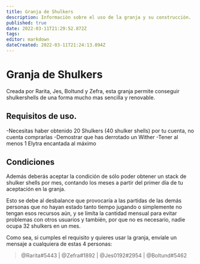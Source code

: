 ```yaml
---
title: Granja de Shulkers
description: Informaciòn sobre el uso de la granja y su construcciòn.
published: true
date: 2022-03-11T21:29:52.872Z
tags: 
editor: markdown
dateCreated: 2022-03-11T21:24:13.894Z
---
```


# Granja de Shulkers

Creada por Rarita, Jes, Boltund y Zefra, esta granja permite conseguir shulkershells de una forma mucho mas sencilla y renovable.

## Requisitos de uso.

-Necesitas haber obtenido 20 Shulkers (40 shulker shells) por tu cuenta, no cuenta comprarlas
-Demostrar que has derrotado un Wither
-Tener al menos 1 Elytra encantada al máximo

## Condiciones 
Además deberás aceptar la condición de sólo poder obtener un stack de shulker shells por mes, contando los meses a partir del primer día de tu aceptación en la granja.


Esto se debe al desbalance que provocaría a las partidas de las demás personas que no hayan estado tanto tiempo jugando o simplemente no tengan esos recursos aún, y se limíta la cantidad mensual para evitar problemas con otros usuarios y también, por que no es necesario, nadie ocupa 32 shulkers en un mes.

Como sea, si cumples el requisito y quieres usar la granja, envíale un mensaje a cualquiera de estas 4 personas: 
> @Rarita#5443 | @Zefra#1892 | @Jes0192#2954 | @Boltund#5462